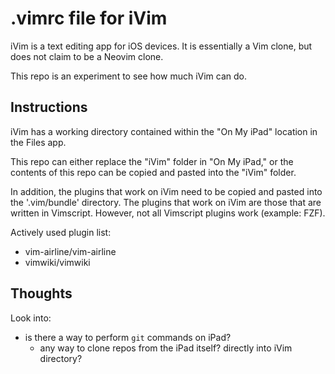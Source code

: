 # .vimrc file for iVim

iVim is a text editing app for iOS devices. It is essentially a Vim clone, but does not claim to be a Neovim clone.

This repo is an experiment to see how much iVim can do.

## Instructions

iVim has a working directory contained within the "On My iPad" location in the Files app.

This repo can either replace the "iVim" folder in "On My iPad," or the contents of this repo can be copied and pasted into the "iVim" folder.

In addition, the plugins that work on iVim need to be copied and pasted into the '.vim/bundle' directory. The plugins that work on iVim are those that are written in Vimscript. However, not all Vimscript plugins work (example: FZF).

Actively used plugin list:
- vim-airline/vim-airline
- vimwiki/vimwiki

## Thoughts

Look into:
- is there a way to perform `git` commands on iPad?
    - any way to clone repos from the iPad itself? directly into iVim directory?
